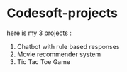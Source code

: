 # Codesoft-projects

here is my 3 projects :
1) Chatbot with rule based responses
2) Movie recommender system
3) Tic Tac Toe Game
